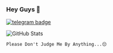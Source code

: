 ### Hey Guys 🙂
[![telegram badge](https://img.shields.io/badge/Aadhi-30302f?style=flat&logo=telegram)](https://t.me/Aadhi011)

<!-- ![Hits](https://hits.seeyoufarm.com/api/count/incr/badge.svg?url=https://telegram.me/Aadhi011)

- 🛩 Instrested in Coding 😁
- 📚 Still Studiying..😄
- ⚡ fact: I am Noob😌
- 🔭 I’m currently studying ...
- 🌱 I’m currently wasting time ...
- 👯 I’m looking to collaborate nothing ...
- 💬 Don't ask me nothing...
- 📫 How to reach me: Telegram - [@Aadhi011](https://telegram.me/Aadhi011)-->

![GitHub Stats](https://github-readme-stats.vercel.app/api?username=Aadhi000&show_icons=true&include_all_commits=true&cache_seconds=86400&theme=radica)
<br>
    
```
Please Don't Judge Me By Anything...😔
```

